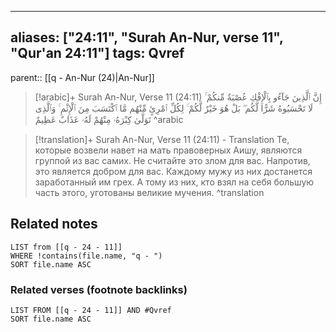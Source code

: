 
---
aliases: ["24:11", "Surah An-Nur, verse 11", "Qur'an 24:11"]
tags: Qvref
---

parent:: [[q - An-Nur (24)|An-Nur]]

> [!arabic]+ Surah An-Nur, Verse 11 (24:11)
> <span class="quran-arabic">إِنَّ ٱلَّذِينَ جَآءُو بِٱلْإِفْكِ عُصْبَةٌ مِّنكُمْ ۚ لَا تَحْسَبُوهُ شَرًّا لَّكُم ۖ بَلْ هُوَ خَيْرٌ لَّكُمْ ۚ لِكُلِّ ٱمْرِئٍ مِّنْهُم مَّا ٱكْتَسَبَ مِنَ ٱلْإِثْمِ ۚ وَٱلَّذِى تَوَلَّىٰ كِبْرَهُۥ مِنْهُمْ لَهُۥ عَذَابٌ عَظِيمٌ</span>
^arabic

> [!translation]+ Surah An-Nur, Verse 11 (24:11) - Translation
> Те, которые возвели навет на мать правоверных Аишу, являются группой из вас самих. Не считайте это злом для вас. Напротив, это является добром для вас. Каждому мужу из них достанется заработанный им грех. А тому из них, кто взял на себя большую часть этого, уготованы великие мучения.
^translation



## Related notes
```dataview
LIST from [[q - 24 - 11]]
WHERE !contains(file.name, "q - ")
SORT file.name ASC
```

### Related verses (footnote backlinks)
```dataview
LIST FROM [[q - 24 - 11]] AND #Qvref
SORT file.name ASC
```

